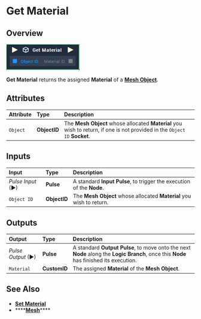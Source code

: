 # Get Material

## Overview

![The Get Material Node.](../../../.gitbook/assets/get-material.PNG)

**Get Material** returns the assigned **Material** of a [**Mesh Object**](https://docs.incari.com/incari-studio/scene-objects/mesh).

## Attributes

| Attribute | Type | Description |
| :--- | :--- | :--- |
| `Object` | **ObjectID** | The **Mesh Object** whose allocated **Material** you wish to return, if one is not provided in the `Object ID` **Socket**. |

## Inputs

| Input | Type | Description |
| :--- | :--- | :--- |
| _Pulse Input_ \(►\) | **Pulse** | A standard **Input Pulse**, to trigger the execution of the **Node**. |
| `Object ID` | **ObjectID** | The **Mesh Object** whose allocated **Material** you wish to return. |

## Outputs

| Output | Type | Description |
| :--- | :--- | :--- |
| _Pulse Output_ \(►\) | **Pulse** | A standard **Output Pulse**, to move onto the next **Node** along the **Logic Branch**, once this **Node** has finished its execution. |
| `Material` | **CustomID** | The assigned **Material** of the **Mesh Object**. |

## See Also

* [**Set Material**](set-material.md)
* \*\*\*\*[**Mesh**](https://docs.incari.com/incari-studio/scene-objects/mesh)\*\*\*\*



